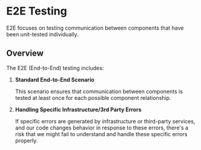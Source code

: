 # E2E Testing

E2E focuses on testing communication between components that have been unit-tested individually.

## Overview

The E2E (End-to-End) testing includes:

1. **Standard End-to-End Scenario**

   This scenario ensures that communication between components is tested at least once for each possible component relationship.

2. **Handling Specific Infrastructure/3rd Party Errors**

   If specific errors are generated by infrastructure or third-party services, and our code changes behavior in response to these errors, there's a risk that we might fail to understand and handle these specific errors properly.



